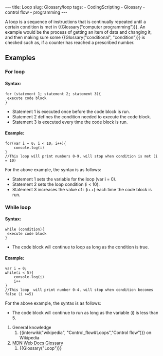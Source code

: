 --- title: Loop slug: Glossary/loop tags: - CodingScripting - Glossary - control flow - programming ---

A loop is a sequence of instructions that is continually repeated until a certain condition is met in {{Glossary("computer programming")}}. An example would be the process of getting an item of data and changing it, and then making sure some {{Glossary("conditional", "condition")}} is checked such as, if a counter has reached a prescribed number.

Examples
--------

### For loop

#### Syntax:

    for (statement 1; statement 2; statement 3){
     execute code block
    }

-   Statement 1 is executed once before the code block is run.
-   Statement 2 defines the condition needed to execute the code block.
-   Statement 3 is executed every time the code block is run.

#### Example:

    for(var i = 0; i < 10; i++){
        console.log(i)
    }
    //This loop will print numbers 0-9, will stop when condition is met (i = 10)

For the above example, the syntax is as follows:

-   Statement 1 sets the variable for the loop (var i = 0).
-   Statement 2 sets the loop condition (i &lt; 10).
-   Statement 3 increases the value of i (i++) each time the code block is run.

### While loop

#### Syntax:

    while (condition){
     execute code block
    }

-   The code block will continue to loop as long as the condition is true.

#### Example:

    var i = 0;
    while(i < 5){
        console.log(i)
        i++
    }
    //This loop  will print number 0-4, will stop when condition becomes false (i >=5)

For the above example, the syntax is as follows:

-   The code block will continue to run as long as the variable (i) is less than 5.

1.  General knowledge
    1.  {{interwiki("wikipedia", "Control\_flow\#Loops","Control flow")}} on Wikipedia
2.  [MDN Web Docs Glossary](/en-US/docs/Glossary)
    1.  {{Glossary("Loop")}}
